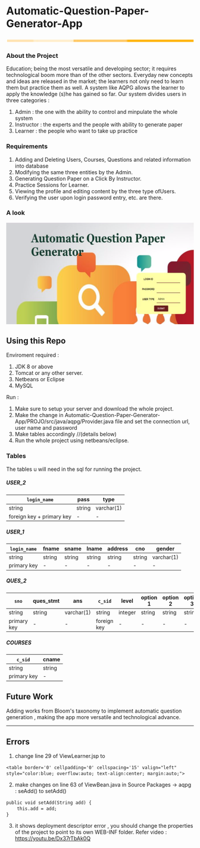# Automatic-Question-Paper-Generator-App
![alt text](https://github.com/DEEZZU/Automatic-Question-Paper-Generator-App/blob/master/line.png "title")

### About the Project 

Education; being the most versatile and developing sector; it requires technological boom more than of the other sectors. Everyday new concepts and ideas are released in the market; the learners not only need to learn them but practice them as well. A system like AQPG allows the learner to apply the knowledge (s)he has gained so far. Our system divides users in three categories : 
1. Admin : the one with the ability to control and minpulate the whole system
2. Instructor :  the experts and the people with ability to generate paper
3. Learner : the people who want to take up practice


### Requirements

1. Adding​ ​and​ ​Deleting​ ​Users,​ ​Courses,​ ​Questions​ ​and​ ​related information​ ​into​ ​database
2. Modifying​ ​the​ ​same​ ​three​ ​entities​ ​by​ ​the​ ​Admin.
3. Generating​ ​Question​ ​Paper​ ​on​ ​a​ ​Click​ ​By​ ​Instructor.
4. Practice​ ​Sessions​ ​for​ ​Learner.
5. Viewing​ ​the​ ​profile​ ​and​ ​editing​ ​content​ ​by​ ​the​ ​three​ ​type​ ​of​ ​Users.
6. Verifying​ ​the​ ​user​ ​upon​ ​login​ ​password entry,​ ​etc.​ ​are​ ​there.

### A look

![](https://github.com/DEEZZU/Automatic-Question-Paper-Generator-App/blob/master/cover.png "cover page")

## Using this Repo

Enviroment required :
1. JDK 8 or above
2. Tomcat or any other server. 
3. Netbeans or Eclipse 
4. MySQL

Run :
1. Make sure to setup your server and download the whole project. 
2. Make the change in Automatic-Question-Paper-Generator-App/PROJO/src/java/aqpg/Provider.java file and set the connection url, user name and password
3. Make tables accordingly //(details below)
4. Run the whole project using netbeans/eclipse. 

### Tables

The tables u will need in the sql for running the project.

##### USER_2

`login_name` | pass | type
--- | --- | ---
string | string | varchar(1)
foreign key + primary key | - | - 

##### USER_1

`login_name` | fname | sname | lname | address | cno | gender
--- | --- | --- | --- | --- | --- | --- 
string | string | string | string | string | string | varchar(1)
primary key | - | - | - | - | - | - 

##### QUES_2

`sno` | ques_stmt | ans | `c_sid` | level | option 1 | option 2 | option 3 | option 4 
--- | --- | --- | --- | --- | --- | --- | --- | --- 
string | string | varchar(1) |  string | integer | string | string | string | string 
primary key | - | - | foreign key | - |- |- |- |- 

##### COURSES

`c_sid` | cname
--- | --- 
string | string 
primary key | - 

## Future Work 

Adding works from Bloom's taxonomy to implement automatic question generation , making the app more versatile and technological advance.


----

## Errors 

1. change line 29 of ViewLearner.jsp to 
```
<table border='0' cellpadding='0' cellspacing='15' valign="left" style="color:blue; overflow:auto; text-align:center; margin:auto;">
```

2. make changes on line 63 of ViewBean.java in Source Packages ->  aqpg : seAdd()  to setAdd()
```
public void setAdd(String add) {  
    this.add = add;  
}  
```

3. it shows deployment descriptor error , you should change the properties of the project to point to its own WEB-INF folder. Refer video : https://youtu.be/Dx37rTbAk0Q
